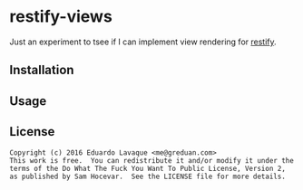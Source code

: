 # restify-views

Just an experiment to tsee if I can implement view rendering for
[restify](http://restify.com/).

## Installation

## Usage

## License

```
Copyright (c) 2016 Eduardo Lavaque <me@greduan.com>
This work is free.  You can redistribute it and/or modify it under the
terms of the Do What The Fuck You Want To Public License, Version 2,
as published by Sam Hocevar.  See the LICENSE file for more details.
```
